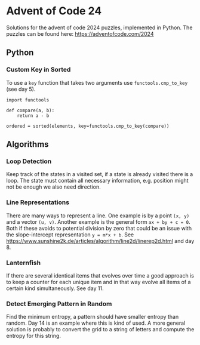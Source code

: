 # Advent of Code 24

Solutions for the advent of code 2024 puzzles, implemented in Python. The
puzzles can be found here: https://adventofcode.com/2024

## Python

### Custom Key in Sorted

To use a `key` function that takes two arguments use `functools.cmp_to_key`
(see day 5).

```
import functools

def compare(a, b):
    return a - b

ordered = sorted(elements, key=functools.cmp_to_key(compare))
```

## Algorithms

### Loop Detection

Keep track of the states in a visited set, if a state is already visited
there is a loop. The state must contain all necessary information, e.g.
position might not be enough we also need direction.

### Line Representations

There are many ways to represent a line. One example is by a point `(x, y)` and a vector `(u, v)`. Another example is
the general form `ax + by + c = 0`. Both if these avoids to potential division by zero that could be an issue with the
slope-intercept representation `y = m*x + b`. See https://www.sunshine2k.de/articles/algorithm/line2d/linerep2d.html
and day 8.

### Lanternfish

If there are several identical items that evolves over time a good approach is to keep a counter for each unique item
and in that way evolve all items of a certain kind simultaneously. See day 11.


### Detect Emerging Pattern in Random

Find the minimum entropy, a pattern should have smaller entropy than random. Day 14 is an example where this is kind of
used. A more general solution is probably to convert the grid to a string of letters and compute the entropy for this
string.
